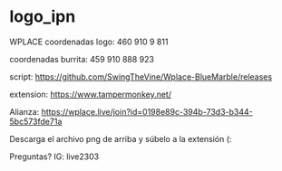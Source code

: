 # logo_ipn
WPLACE
coordenadas logo: 460 910 9 811

coordenadas burrita: 459 910 888 923

script: https://github.com/SwingTheVine/Wplace-BlueMarble/releases

extension: https://www.tampermonkey.net/


Alianza: https://wplace.live/join?id=0198e89c-394b-73d3-b344-5bc573fde71a

Descarga el archivo png de arriba y súbelo a la extensión (:

Preguntas? IG: live2303
